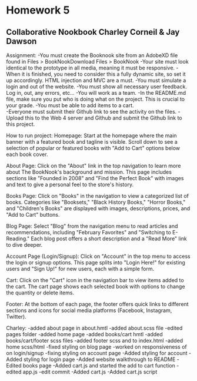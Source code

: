 # Homework 5

## Collaborative Nookbook Charley Corneil & Jay Dawson

Assignment:
-You must create the Booknook site from an AdobeXD file found in Files > BookNookDownload Files > BookNook
-Your site must look identical to the prototype in all media, meaning it must be responsive.
-When it is finished, you need to consider this a fully dynamic site, so set it up accordingly. HTML injection and MVC are a must.
-You must simulate a login and out of the website.
-You must show all necessary user feedback. Log in, out, any errors, etc...
-You will work as a team.
-In the README.md file, make sure you put who is doing what on the project. This is crucial to your grade.
-You must be able to add items to a cart.  
-Everyone must submit their Github link to see the activity on the files.
-Upload this to the Web 4 server and Github and submit the Github link to this project.

How to run project:
Homepage:
Start at the homepage where the main banner with a featured book and tagline is visible.
Scroll down to see a selection of popular or featured books with "Add to Cart" options below each book cover.

About Page:
Click on the "About" link in the top navigation to learn more about The BookNook's background and mission.
This page includes sections like "Founded in 2008" and "Find the Perfect Book" with images and text to give a personal feel to the store's history.

Books Page:
Click on "Books" in the navigation to view a categorized list of books.
Categories like "Booksets," "Black History Books," "Horror Books," and "Children's Books" are displayed with images, descriptions, prices, and "Add to Cart" buttons.

Blog Page:
Select "Blog" from the navigation menu to read articles and recommendations, including "February Favorites" and "Switching to E-Reading."
Each blog post offers a short description and a "Read More" link to dive deeper.

Account Page (Login/Signup):
Click on "Account" in the top menu to access the login or signup options.
This page splits into "Login Here!" for existing users and "Sign Up!" for new users, each with a simple form.

Cart:
Click on the "Cart" icon in the navigation bar to view items added to the cart.
The cart page shows each selected book with options to change the quantity or delete items.

Footer:
At the bottom of each page, the footer offers quick links to different sections and icons for social media platforms (Facebook, Instagram, Twitter).

Charley:
-added about page in about.hmtl
-added about.scss file
-edited pages folder
-added home page
-added books/cart hmtl
-added books/cart/footer scss files
-added footer scss and to index.html
-added home scss/html
-fixed styling on blog page
-worked on responsiveness of on login/signup
-fixing styling on account page
-Added styling for account
-Added styling for login page
-Added website walkthrough to README
-Edited books page
-Added cart.js and started the add to cart function
-edited app.js
-edit commit
-Added cart.js
-Added cart.js script
